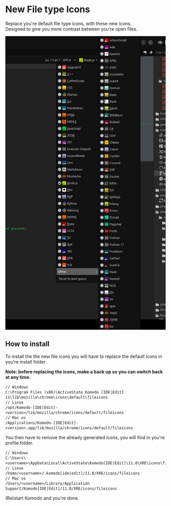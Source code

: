 # New File type Icons

Replace you're default file type icons, with these new icons.  
Designed to give you more contrast between you're open files.

![screenshot](screenshot.png)

## How to install

To install the the new file icons you will have to replace the default icons in you're install folder.

**Note: before replacing the icons, make a back up so you can switch back at any time.**
```
// Windows
C:\Program Files (x86)\ActiveState Komodo [IDE|Edit] 11\lib\mozilla\chrome\icons\default\fileicons
// Linux
/opt/Komodo-[IDE|Edit]-<version>/lib/mozilla/chrome/icons/default/fileicons
// Mac os
/Applications/Komodo-[IDE|Edit]-<version>.app/lib/mozilla/chrome/icons/default/fileicons
```

You then have to remove the already generated icons, you will find in you're profile folder.
```
// Windows
C:\Users\<username>\AppData\Local\ActiveState\Komodo[IDE|Edit]\11.0\XRE\icons\fileicons
// Linux
/home/<username>/.komodo[ide|edit]/11.0/XRE/icons/fileicons
// Mac os
/Users/<username>/Library/Application Support/Komodo[IDE|Edit]/11.0/XRE/icons/fileicons
```

(Re)start Komodo and you're done.
